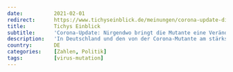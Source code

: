 ```yaml
---
date:          2021-02-01
redirect:      https://www.tichyseinblick.de/meinungen/corona-update-die-mutante-bringt-nirgendwo-eine-veraenderung-die-letzte-drohkulisse-hat-ausgedient/
title:         Tichys Einblick
subtitle:      'Corona-Update: Nirgendwo bringt die Mutante eine Veränderung - die ewige Drohung hat ausgedient'
description:   'In Deutschland und den von der Corona-Mutante am stärksten betroffenen Ländern sind die Inzidenzen im Sturzflug. Die letzte Drohkulisse fällt. Welches Argument für den Lockdown bleibt noch übrig?'
country:       DE
categories:    [Zahlen, Politik]
tags:          [virus-mutation]
---
```


